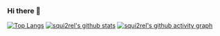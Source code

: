 ### Hi there 👋

[![Top Langs](https://github-readme-stats.vercel.app/api/top-langs/?username=xUmutKx&bg_color=ffcfe9)](https://github.com/anuraghazra/github-readme-stats)
[![squi2rel's github stats](https://github-readme-stats.vercel.app/api?username=xUmutKx&bg_color=ffcfe9)](https://github.com/anuraghazra/github-readme-stats)
[![squi2rel's github activity graph](https://github-readme-activity-graph.vercel.app/graph?username=xUmutKx)](https://github.com/ashutosh00710/github-readme-activity-graph)
